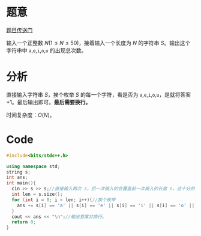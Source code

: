 # 题意
[题目传送门](https://www.luogu.com.cn/problem/AT_joi2020_yo1a_b)

输入一个正整数 $N(1\le N\le50)$，接着输入一个长度为 $N$ 的字符串 $S$。输出这个字符串中 `a`,`e`,`i`,`o`,`u` 的出现总次数。

# 分析
直接输入字符串 $S$，挨个枚举 $S$ 的每一个字符，看是否为 `a`,`e`,`i`,`o`,`u`，是就将答案 $+1$。最后输出即可。**最后需要换行。**

时间复杂度：$O(N)$。

# Code
```cpp
#include<bits/stdc++.h>

using namespace std;
string s;
int ans; 
int main(){
  cin >> s >> s;//直接输入两次 s，后一次输入的会覆盖前一次输入的长度 n，这十分的节省空间(bushi)。
  int len = s.size();
  for (int i = 0; i < len; i++){//挨个枚举
    ans += s[i] == 'a' || s[i] == 'e' || s[i] == 'i' || s[i] == 'o' || s[i] == 'u'; //运用逻辑表达式的特性，直接判断即可。
  }
  cout << ans << "\n";//输出答案并换行。
  return 0;
}
```